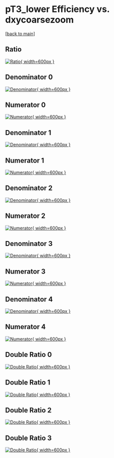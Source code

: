 # pT3_lower Efficiency vs. dxycoarsezoom

[[back to main](./)]



## Ratio

[![Ratio](../mtv/var/pT3_lower_base_0_1_eff_dxycoarsezoom.png){ width=600px }](../mtv/var/pT3_lower_base_0_1_eff_dxycoarsezoom.pdf)

## Denominator 0

[![Denominator](../mtv/den/pT3_lower_base_0_1_eff_dxycoarsezoom_den0.png){ width=600px }](../mtv/den/pT3_lower_base_0_1_eff_dxycoarsezoom_den0.pdf)

## Numerator 0

[![Numerator](../mtv/num/pT3_lower_base_0_1_eff_dxycoarsezoom_num0.png){ width=600px }](../mtv/num/pT3_lower_base_0_1_eff_dxycoarsezoom_num0.pdf)

## Denominator 1

[![Denominator](../mtv/den/pT3_lower_base_0_1_eff_dxycoarsezoom_den1.png){ width=600px }](../mtv/den/pT3_lower_base_0_1_eff_dxycoarsezoom_den1.pdf)

## Numerator 1

[![Numerator](../mtv/num/pT3_lower_base_0_1_eff_dxycoarsezoom_num1.png){ width=600px }](../mtv/num/pT3_lower_base_0_1_eff_dxycoarsezoom_num1.pdf)

## Denominator 2

[![Denominator](../mtv/den/pT3_lower_base_0_1_eff_dxycoarsezoom_den2.png){ width=600px }](../mtv/den/pT3_lower_base_0_1_eff_dxycoarsezoom_den2.pdf)

## Numerator 2

[![Numerator](../mtv/num/pT3_lower_base_0_1_eff_dxycoarsezoom_num2.png){ width=600px }](../mtv/num/pT3_lower_base_0_1_eff_dxycoarsezoom_num2.pdf)

## Denominator 3

[![Denominator](../mtv/den/pT3_lower_base_0_1_eff_dxycoarsezoom_den3.png){ width=600px }](../mtv/den/pT3_lower_base_0_1_eff_dxycoarsezoom_den3.pdf)

## Numerator 3

[![Numerator](../mtv/num/pT3_lower_base_0_1_eff_dxycoarsezoom_num3.png){ width=600px }](../mtv/num/pT3_lower_base_0_1_eff_dxycoarsezoom_num3.pdf)

## Denominator 4

[![Denominator](../mtv/den/pT3_lower_base_0_1_eff_dxycoarsezoom_den4.png){ width=600px }](../mtv/den/pT3_lower_base_0_1_eff_dxycoarsezoom_den4.pdf)

## Numerator 4

[![Numerator](../mtv/num/pT3_lower_base_0_1_eff_dxycoarsezoom_num4.png){ width=600px }](../mtv/num/pT3_lower_base_0_1_eff_dxycoarsezoom_num4.pdf)

## Double Ratio 0

[![Double Ratio](../mtv/ratio/pT3_lower_base_0_1_eff_dxycoarsezoom_ratio0.png){ width=600px }](../mtv/ratio/pT3_lower_base_0_1_eff_dxycoarsezoom_ratio0.pdf)

## Double Ratio 1

[![Double Ratio](../mtv/ratio/pT3_lower_base_0_1_eff_dxycoarsezoom_ratio1.png){ width=600px }](../mtv/ratio/pT3_lower_base_0_1_eff_dxycoarsezoom_ratio1.pdf)

## Double Ratio 2

[![Double Ratio](../mtv/ratio/pT3_lower_base_0_1_eff_dxycoarsezoom_ratio2.png){ width=600px }](../mtv/ratio/pT3_lower_base_0_1_eff_dxycoarsezoom_ratio2.pdf)

## Double Ratio 3

[![Double Ratio](../mtv/ratio/pT3_lower_base_0_1_eff_dxycoarsezoom_ratio3.png){ width=600px }](../mtv/ratio/pT3_lower_base_0_1_eff_dxycoarsezoom_ratio3.pdf)

